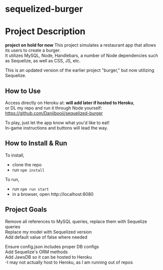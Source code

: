 # sequelized-burger

# Project Description
__project on hold for now__
This project simulates a restaurant app that allows its users to create a burger.<br>
It utilizes MySQL, Node, Handlebars, a number of Node dependencies such as Sequelize, as well as CSS, JS, etc.<br>

This is an updated version of the earlier project "burger," but now utilizing Sequelize.<br>

## How to Use
Access directly on Heroku at: __will add later if hosted to Heroku__,<br>
or DL my repo and run it through Node yourself: https://github.com/Daniibooii/sequelized-burger<br>

To play, just let the app know what you'd like to eat!<br>
In-game instructions and buttons will lead the way.<br>

## How to Install & Run
To install,
- clone the repo
- run `npm install`

To run,
- run `npm run start`
- in a browser, open http://localhost:8080

## Project Goals
Remove all references to MySQL queries, replace them with Sequelize queries<br>
Replace my model with Sequelized version<br>
Add default value of false where needed<br>

Ensure config.json includes proper DB configs<br>
Add Sequelize's ORM methods<br>
Add JawsDB so it can be hosted to Heroku<br>
-I may not actually host to Heroku, as I am running out of repos<br>
